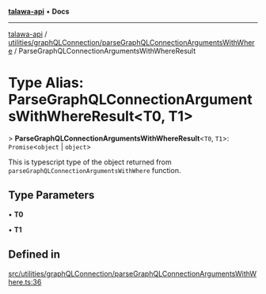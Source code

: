 [**talawa-api**](../../../../README.md) • **Docs**

***

[talawa-api](../../../../modules.md) / [utilities/graphQLConnection/parseGraphQLConnectionArgumentsWithWhere](../README.md) / ParseGraphQLConnectionArgumentsWithWhereResult

# Type Alias: ParseGraphQLConnectionArgumentsWithWhereResult\<T0, T1\>

\> **ParseGraphQLConnectionArgumentsWithWhereResult**\<`T0`, `T1`\>: `Promise`\<`object` \| `object`\>

This is typescript type of the object returned from `parseGraphQLConnectionArgumentsWithWhere` function.

## Type Parameters

• **T0**

• **T1**

## Defined in

[src/utilities/graphQLConnection/parseGraphQLConnectionArgumentsWithWhere.ts:36](https://github.com/PalisadoesFoundation/talawa-api/blob/5e38dbf44e47f2fc703410fad29ab5c8f7f26c77/src/utilities/graphQLConnection/parseGraphQLConnectionArgumentsWithWhere.ts#L36)
